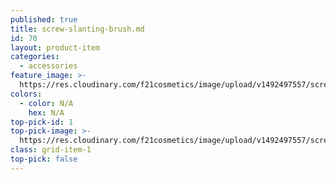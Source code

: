 ```yaml
---
published: true
title: screw-slanting-brush.md
id: 70
layout: product-item
categories:
  - accessories
feature_image: >-
  https://res.cloudinary.com/f21cosmetics/image/upload/v1492497557/screw-slanting-brush.jpg
colors:
  - color: N/A
    hex: N/A
top-pick-id: 1
top-pick-image: >-
  https://res.cloudinary.com/f21cosmetics/image/upload/v1492497557/screw-slanting-brush.jpg
class: grid-item-1
top-pick: false
---
```

